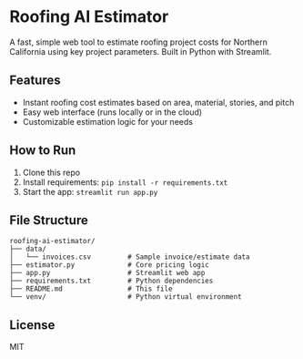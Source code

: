


# Roofing AI Estimator

A fast, simple web tool to estimate roofing project costs for Northern California using key project parameters. Built in Python with Streamlit.

## Features
- Instant roofing cost estimates based on area, material, stories, and pitch
- Easy web interface (runs locally or in the cloud)
- Customizable estimation logic for your needs

## How to Run
1. Clone this repo
2. Install requirements: `pip install -r requirements.txt`
3. Start the app: `streamlit run app.py`

## File Structure
```
roofing-ai-estimator/
├── data/
│   └── invoices.csv         # Sample invoice/estimate data
├── estimator.py             # Core pricing logic
├── app.py                   # Streamlit web app
├── requirements.txt         # Python dependencies
├── README.md                # This file
└── venv/                    # Python virtual environment
```

## License
MIT